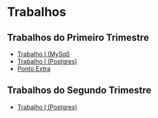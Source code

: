 # Trabalhos

## Trabalhos do Primeiro Trimestre

- [Trabalho I (MySql)](Trabalho%20I%20MySql/)
- [Trabalho I (Postgres)](Trabalho%20I%20Postgres/)
- [Ponto Extra](Trabalho%20II%20Ponto%20Extra/)

## Trabalhos do Segundo Trimestre

- [Trabalho I (Postgres)](Trabalho%20II%20Trimestre/)
